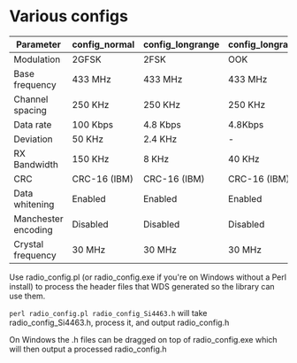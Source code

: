 Various configs
===============

| Parameter           | config_normal | config_longrange | config_longrange_ook | config_highspeed |
| ------------------- | ------------- | ---------------- | -------------------- | ---------------- |
| Modulation          | 2GFSK         | 2FSK             | OOK                  | 4GFSK            |
| Base frequency      | 433 MHz       | 433 MHz          | 433 MHz              | 433 MHz          |
| Channel spacing     | 250 KHz       | 250 KHz          | 250 KHz              | 250 KHz          |
| Data rate           | 100 Kbps      | 4.8 Kbps         | 4.8Kbps              | 500 Kbps         |
| Deviation           | 50 KHz        | 2.4 KHz          | -                    | 60 KHz           |
| RX Bandwidth        | 150 KHz       | 8 KHz            | 40 KHz               | 700 KHz          |
| CRC                 | CRC-16 (IBM)  | CRC-16 (IBM)     | CRC-16 (IBM)         | CRC-16 (IBM)     |
| Data whitening      | Enabled       | Enabled          | Enabled              | Enabled          |
| Manchester encoding | Disabled      | Disabled         | Disabled             | Disabled         |
| Crystal frequency   | 30 MHz        | 30 MHz           | 30 MHz               | 30 MHz           |


Use radio_config.pl (or radio_config.exe if you're on Windows without a Perl install) to process the header files that WDS generated so the library can use them.

`perl radio_config.pl radio_config_Si4463.h` will take radio_config_Si4463.h, process it, and output radio_config.h

On Windows the .h files can be dragged on top of radio_config.exe which will then output a processed radio_config.h
